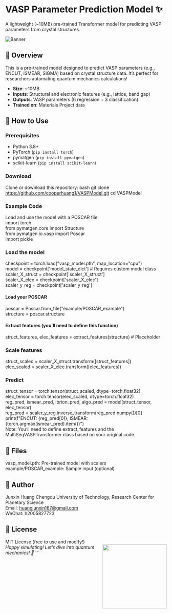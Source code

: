 # VASP Parameter Prediction Model ✨

A lightweight (~10MB) pre-trained Transformer model for predicting VASP parameters from crystal structures.

![Banner](https://th.bing.com/th/id/OIP.NCjRipLKkVX0Q-RvQSS7KgHaEK?pid=ImgDet&w=474&h=266&rs=1)

## 🌟 Overview
This is a pre-trained model designed to predict VASP parameters (e.g., ENCUT, ISMEAR, SIGMA) based on crystal structure data. It’s perfect for researchers automating quantum mechanics calculations!

- **Size**: ~10MB
- **Inputs**: Structural and electronic features (e.g., lattice, band gap)
- **Outputs**: VASP parameters (6 regression + 3 classification)
- **Trained on**: Materials Project data

## 🚀 How to Use

### Prerequisites
- Python 3.8+
- PyTorch (`pip install torch`)
- pymatgen (`pip install pymatgen`)
- scikit-learn (`pip install scikit-learn`)

### Download
Clone or download this repository: 
bash 
git clone https://github.com/cooperhuang1/VASPModel.git 
cd VASPModel 

### Example Code
Load and use the model with a POSCAR file:   
import torch           
from pymatgen.core import Structure          
from pymatgen.io.vasp import Poscar           
import pickle              

### Load the model
checkpoint = torch.load("vasp_model.pth", map_location="cpu")         
model = checkpoint['model_state_dict']  # Requires custom model class         
scaler_X_struct = checkpoint['scaler_X_struct']        
scaler_X_elec = checkpoint['scaler_X_elec']          
scaler_y_reg = checkpoint['scaler_y_reg']              

#### Load your POSCAR
poscar = Poscar.from_file("example/POSCAR_example")         
structure = poscar.structure           

#### Extract features (you’ll need to define this function) 
struct_features, elec_features = extract_features(structure)  # Placeholder           

### Scale features
struct_scaled = scaler_X_struct.transform([struct_features])          
elec_scaled = scaler_X_elec.transform([elec_features])          

### Predict
struct_tensor = torch.tensor(struct_scaled, dtype=torch.float32)             
elec_tensor = torch.tensor(elec_scaled, dtype=torch.float32)            
    reg_pred, ismear_pred, ibrion_pred, algo_pred = model(struct_tensor, elec_tensor)          
    reg_pred = scaler_y_reg.inverse_transform(reg_pred.numpy())[0]            
    print(f"ENCUT: {reg_pred[0]}, ISMEAR: {torch.argmax(ismear_pred).item()}")               
Note: You’ll need to define extract_features and the MultiSeqVASPTransformer class based on your original code.          

## 📁 Files
vasp_model.pth: Pre-trained model with scalers        
example/POSCAR_example: Sample input (optional)              

## 👤 Author
Junxin Huang 
Chengdu University of Technology, Research Center for Planetary Science          
Email: huangjunxin167@gmail.com          
WeChat: h2005827723              

## 📜 License
MIT License (free to use and modify!)            
<img align="right" src="https://media.giphy.com/media/LmNwrBhejkK9EFP504/giphy.gif" width="200"/> *Happy simulating! Let’s dive into quantum mechanics! 🐾* ```
